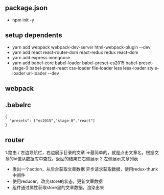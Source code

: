 ## package.json
- npm init -y
## setup dependents
- yarn add webpack  webpack-dev-server html-webpack-plugin --dev
- yarn add react react-router-dom react-redux redux react-dom
- yarn add express mongoose
- yarn add babel-core babel-loader babel-preset-es2015 babel-preset-stage-0 babel-preset-react css-loader file-loader less less-loader style-loader url-loader --dev
## webpack
## .babelrc
```
{
  "presets": ["es2015","stage-0","react"]
}
```
## router
1.路由
/ 左边导航栏，右边展示目录的文章 =>最简单的，就是点击文章名，根据文章的id值从数据库中查找，返回的结果在右侧展示
2.左侧展示文章列表
- 发出一个action，从后台获取文章数据
异步请求获取数据，使用redux-thunk中间件
- 使用reducer，改变store的状态，更新文章数据
- 组件通过属性获取store里的文章数据，渲染出来

